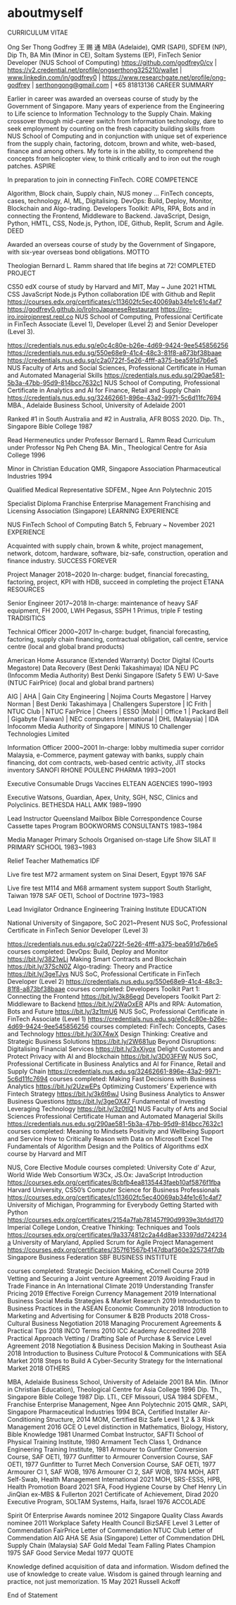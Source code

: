 # aboutmyself

CURRICULUM VITAE

Ong Ser Thong Godfrey 王 赐 通
MBA (Adelaide), QMR (SAPI), SDFEM (NP), Dip Th, BA Min (Minor in CE), Soltam Systems (EP), FinTech Senior Developer (NUS School of Computing)
https://github.com/godfrey0/cv | https://v2.credential.net/profile/ongserthong325210/wallet | www.linkedin.com/in/godfrey0 |
https://www.researchgate.net/profile/ong-godfrey | serthongong@gmail.com | +65 81813136
CAREER SUMMARY

Earlier in career was awarded an overseas course of study by the Government of Singapore. Many years of experience from the Engineering to Life science to Information Technology to the Supply Chain. Making crossover through mid-career switch from Information technology, dare to seek employment by counting on the fresh capacity building skills from NUS School of Computing and in conjunction with unique set of experience from the supply chain, factoring, dotcom, brown and white, web-based, finance and among others. My forte is in the ability, to comprehend the concepts from helicopter view, to think critically and to iron out the rough patches.
ASPIRE

In preparation to join in connecting FinTech.
CORE COMPETENCE

Algorithm, Block chain, Supply chain, NUS money ...
FinTech concepts, cases, technology, AI, ML, Digitalising.
DevOps: Build, Deploy, Monitor, Blockchain and Algo-trading.
Developers Toolkit: APIs, RPA, Bots and in connecting the Frontend, Middleware to Backend.
JavaScript, Design, Python, HMTL, CSS, Node.js, Python, IDE, Github, Replit, Scrum and Agile.
DEED

Awarded an overseas course of study by the Government of Singapore, with six-year overseas bond obligations.
MOTTO

Theologian Bernard L. Ramm shared that life begins at 72!
COMPLETED PROJECT

CS50 edX course of study by Harvard and MIT, May ~ June 2021
HTML CSS JavaScript Node.js Python collaboration IDE with Github and Replit
https://courses.edx.org/certificates/c113602fc5ec40069ab34fe1c61c4af7
https://godfrey0.github.io/IroIroJapaneseRestaurant
https://iro-iro.iroirojpnrest.repl.co
NUS School of Computing, Professional Certificate in FinTech Associate (Level 1), Developer (Level 2) and Senior Developer (Level 3).

https://credentials.nus.edu.sg/e0c4c80e-b26e-4d69-9424-9ee545856256
https://credentials.nus.edu.sg/550e68e9-41c4-48c3-81f8-a873bf38baae
https://credentials.nus.edu.sg/c2a0722f-5e26-4fff-a375-bea591d7b6e5 NUS Faculty of Arts and Social Sciences, Professional Certificate in Human and Automated Managerial Skills
https://credentials.nus.edu.sg/290ae581-5b3a-47bb-95d9-814bcc7632c1 NUS School of Computing, Professional Certificate in Analytics and AI for Finance, Retail and Supply Chain
https://credentials.nus.edu.sg/32462661-896e-43a2-9971-5c6d11fc7694
MBA., Adelaide Business School, University of Adelaide 2001

Ranked #1 in South Australia and #2 in Australia, AFR BOSS 2020.
Dip. Th., Singapore Bible College 1987

Read Hermeneutics under Professor Bernard L. Ramm
Read Curriculum under Professor Ng Peh Cheng
BA. Min., Theological Centre for Asia College 1996

Minor in Christian Education
QMR, Singapore Association Pharmaceutical Industries 1994

Qualified Medical Representative
SDFEM., Ngee Ann Polytechnic 2015

Specialist Diploma Franchise Enterprise Management
Franchising and Licensing Association (Singapore)
LEARNING EXPERIENCE

NUS FinTech School of Computing Batch 5, February ~ November 2021
EXPERIENCE

Acquainted with supply chain, brown & white, project management, network, dotcom, hardware, software, biz-safe, construction, operation and finance industry.
SUCCESS FOREVER

Project Manager 2018~2020
In-charge:
budget, financial forecasting, factoring, project, KPI with HDB, succeed in completing the project
ETANA RESOURCES

Senior Engineer 2017~2018
In-charge:
maintenance of heavy SAF equipment, FH 2000, LWH Pegasus, SSPH 1 Primus, triple F testing
TRADISITICS

Technical Officer 2000~2017
In-charge:
budget, financial forecasting, factoring, supply chain financing, contractual obligation, call centre, service centre
(local and global brand products)

American Home Assurance (Extended Warranty)
Doctor Digital (Courts Megastore)
Data Recovery (Best Denki Takashimaya)
IDA NEU PC (Infocomm Media Authority)
Best Denki Singapore (Safety 5 EW)
U-Save (NTUC FairPrice)
(local and global brand partners)

AIG | AHA | Gain City Engineering | Nojima Courts Megastore | Harvey Norman | Best Denki Takashimaya | Challengers Superstore |
IC Frith | NTUC Club | NTUC FairPrice | Cheers | ESSO |Mobil | Office 1 | Packard Bell | Gigabyte (Taiwan) | NEC computers International |
DHL (Malaysia) | IDA Infocomm Media Authority of Singapore |
MINUS 10 Challenger Technologies Limited

Information Officer 2000~2001
In-charge:
lobby multimedia super corridor Malaysia, e-Commerce, payment gateway with banks, supply chain financing, dot com contracts, web-based centric activity, JIT stocks inventory
SANOFI RHONE POULENC PHARMA 1993~2001

Executive
Consumable Drugs
Vaccines
ELTEAN AGENCIES 1990~1993

Executive
Watsons, Guardian, Apex, Unity, SGH, NSC, Clinics and Polyclinics.
BETHESDA HALL AMK 1989~1990

Lead Instructor
Queensland Mailbox Bible Correspondence Course
Cassette tapes Program
BOOKWORMS CONSULTANTS 1983~1984

Media Manager
Primary Schools
Organised on-stage Life Show
SILAT II PRIMARY SCHOOL 1983~1983

Relief Teacher
Mathematics
IDF

Live fire test M72 armament system on Sinai Desert, Egypt 1976
SAF

Live fire test M114 and M68 armament system support South Starlight, Taiwan 1978
SAF OETI, School of Doctrine 1973~1983

Lead Invigilator
Ordnance Engineering Training Institute
EDUCATION

National University of Singapore, SoC 2021~Present
NUS SoC, Professional Certificate in FinTech Senior Developer (Level 3)

https://credentials.nus.edu.sg/c2a0722f-5e26-4fff-a375-bea591d7b6e5
courses completed:
DevOps: Build, Deploy and Monitor
https://bit.ly/3821wLj
Making Smart Contracts and Blockchain
https://bit.ly/37ScN0Z
Algo-trading: Theory and Practice
https://bit.ly/3geTJys
NUS SoC, Professional Certificate in FinTech Developer (Level 2)
https://credentials.nus.edu.sg/550e68e9-41c4-48c3-81f8-a873bf38baae
courses completed:
Developers Toolkit Part 1: Connecting the Frontend
https://bit.ly/3k86egd
Developers Toolkit Part 2: Middleware to Backend
https://bit.ly/2WaOxER
APIs and RPA: Automation, Bots and Future
https://bit.ly/3z1tmU6
NUS SoC, Professional Certificate in FinTech Associate (Level 1)
https://credentials.nus.edu.sg/e0c4c80e-b26e-4d69-9424-9ee545856256
courses completed:
FinTech: Concepts, Cases and Technology
https://bit.ly/3iX74wX
Design Thinking: Creative and Strategic Business Solutions
https://bit.ly/2W681up
Beyond Disruptions: Digitalising Financial Services
https://bit.ly/3xXiyox
Delight Customers and Protect Privacy with AI and Blockchain
https://bit.ly/3D03FFW
NUS SoC, Professional Certificate in Business Analytics and AI for Finance, Retail and Supply Chain
https://credentials.nus.edu.sg/32462661-896e-43a2-9971-5c6d11fc7694
courses completed:
Making Fast Decisions with Business Analytics
https://bit.ly/2UzwEPs
Optimizing Customers’ Experience with Fintech Strategy
https://bit.ly/3k6t6wJ
Using Business Analytics to Answer Business Questions
https://bit.ly/3geOX47
Fundamental of Investing Leveraging Technology
https://bit.ly/3z0tlQ1
NUS Faculty of Arts and Social Sciences Professional Certificate Human and Automated Managerial Skills
https://credentials.nus.edu.sg/290ae581-5b3a-47bb-95d9-814bcc7632c1
courses completed:
Meaning to Mindsets
Positivity and Wellbeing
Support and Service
How to Critically Reason with Data on Microsoft Excel
The Fundamentals of Algorithm Design and the Politics of Algorithms
edX course by Harvard and MIT

NUS, Core Elective Module
courses completed:
University Cote d’ Azur, World Wide Web Consortium W3Cx, JS.Ox: JavaScript Introduction
https://courses.edx.org/certificates/8cbfb4ea8135443faeb10af5876f1fba
Harvard University, CS50’s Computer Science for Business Professionals
https://courses.edx.org/certificates/c113602fc5ec40069ab34fe1c61c4af7
University of Michigan, Programming for Everybody Getting Started with Python
https://courses.edx.org/certificates/2154a7fab781457f90d9939e3bfdd170
Imperial College London, Creative Thinking: Techniques and Tools
https://courses.edx.org/certificates/9a3374812c2a44d8ae33397dd724234a
University of Maryland, Applied Scrum for Agile Project Management
https://courses.edx.org/certificates/357f61567b4147dbaf360e325734f7db
Singapore Business Federation SBF BUSINESS INSTITUTE

courses completed:
Strategic Decision Making, eCornell Course 2019
Vetting and Securing a Joint venture Agreement 2019
Avoiding Fraud in Trade Finance in An International Climate 2019
Understanding Transfer Pricing 2019
Effective Foreign Currency Management 2019
International Business Social Media Strategies & Market Research 2019
Introduction to Business Practices in the ASEAN Economic Community 2018
Introduction to Marketing and Advertising for Consumer & B2B Products 2018
Cross-Cultural Business Negotiation 2018
Managing Procurement Agreements & Practical Tips 2018
INCO Terms 2010 ICC Academy Accredited 2018
Practical Approach Vetting / Drafting Sale of Purchase & Service Level Agreement 2018
Negotiation & Business Decision Making in Southeast Asia 2018
Introduction to Business Culture Protocol & Communications with SEA Market 2018
Steps to Build A Cyber-Security Strategy for the International Market 2018
OTHERS

MBA, Adelaide Business School, University of Adelaide 2001
BA Min. (Minor in Christian Education), Theological Centre for Asia College 1996
Dip. Th., Singapore Bible College 1987
Dip. LTI., CEF Missouri, USA 1984
SDFEM., Franchise Enterprise Management, Ngee Ann Polytechnic 2015
QMR., SAPI, Singapore Pharmaceutical Industries 1994
BCA, Certified Installer Air-Conditioning Structure, 2014
MOM, Certified Biz Safe Level 1,2 & 3 Risk Management 2016
GCE O Level distinction in Mathematics, Biology, History, Bible Knowledge 1981
Unarmed Combat Instructor, SAFTI School of Physical Training Institute, 1980
Armament Tech Class 1, Ordnance Engineering Training Institute, 1981
Armourer to Gunfitter Conversion Course, SAF OETI, 1977
Gunfitter to Armourer Conversion Course, SAF OETI, 1977
Gunfitter to Turret Mech Conversion Course, SAF OETI, 1977
Armourer Cl 1, SAF WOB, 1976
Armourer Cl 2, SAF WOB, 1974
MOH, ART Self-Swab, Health Management International 2021
MOH, SRS-ESSS, HPB, Health Promotion Board 2021
SFA, Food Hygiene Course by Chef Henry Lin JinQian ex-MBS & Fullerton 2021
Certificate of Achievement, Dirad 2020
Executive Program, SOLTAM Systems, Haifa, Israel 1976
ACCOLADE

Spirit Of Enterprise Awards nominee 2012
Singapore Quality Class Awards nominee 2011
Workplace Safety Health Council BizSAFE Level 3
Letter of Commendation FairPrice
Letter of Commendation NTUC Club
Letter of Commendation AIG AHA SE Asia (Singapore)
Letter of Commendation DHL Supply Chain (Malaysia)
SAF Gold Medal Team Falling Plates Champion 1975
SAF Good Service Medal 1977
QUOTE

Knowledge defined acquisition of data and information. Wisdom defined the use of knowledge to create value. Wisdom is gained through learning and practice, not just memorization. 15 May 2021 Russell Ackoff

End of Statement
